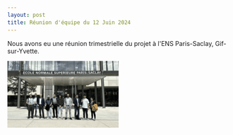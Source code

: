 ```yaml
---
layout: post
title: Réunion d'équipe du 12 Juin 2024
---
```



Nous avons eu une réunion trimestrielle du projet à l'ENS Paris-Saclay, Gif-sur-Yvette. 

<div class="image-row">
    <div class="image-column">
        <a href="/public/ens.png" target="_blank">
            <img src="/public/ens_11zon.png" alt="Cliquez pour voir la photo" style="width: 50%; height: auto;">
        </a>
    </div>
</div>


